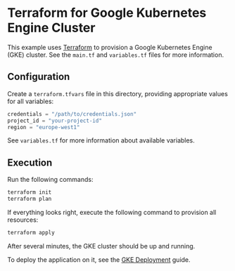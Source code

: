 # Terraform for Google Kubernetes Engine Cluster

This example uses [Terraform](https://terraform.io) to provision a Google Kubernetes Engine (GKE) cluster. See the `main.tf` and `variables.tf` files for more information.

## Configuration

Create a `terraform.tfvars` file in this directory, providing appropriate values for all variables:

```tf
credentials = "/path/to/credentials.json"
project_id = "your-project-id"
region = "europe-west1"
```

See `variables.tf` for more information about available variables.

## Execution

Run the following commands:

```sh
terraform init
terraform plan
```

If everything looks right, execute the following command to provision all resources:

```sh
terraform apply
```

After several minutes, the GKE cluster should be up and running.

To deploy the application on it, see the [GKE Deployment](../gke/README.md) guide.
